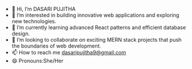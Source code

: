 - 👋 Hi, I’m DASARI PUJITHA
- 👀 I’m interested in building innovative web applications and exploring new technologies.
- 🌱 I’m currently learning advanced React patterns and efficient database design.
- 💞️ I’m looking to collaborate on exciting MERN stack projects that push the boundaries of web development.
- 📫 How to reach me dasaripujitha9@gmail.com
- 😄 Pronouns:She/Her

<!---
p00jitha/p00jitha is a ✨ special ✨ repository because its `README.md` (this file) appears on your GitHub profile.
You can click the Preview link to take a look at your changes.
--->
